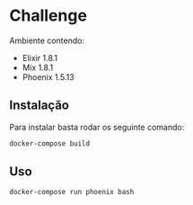 # Challenge

Ambiente contendo:
- Elixir 1.8.1
- Mix 1.8.1
- Phoenix 1.5.13

## Instalação

Para instalar basta rodar os seguinte comando:

```bash
docker-compose build
```

## Uso

```bash
docker-compose run phoenix bash
```